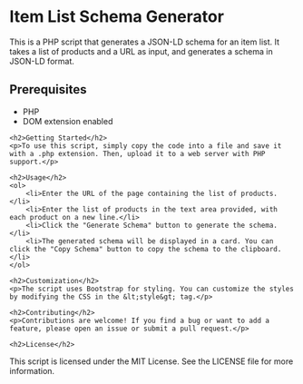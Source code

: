 <h1>Item List Schema Generator</h1>
		<p>This is a PHP script that generates a JSON-LD schema for an item list. It takes a list of products and a URL as input, and generates a schema in JSON-LD format.</p>
    <h2>Prerequisites</h2>
	<ul>
		<li>PHP</li>
		<li>DOM extension enabled</li>
	</ul>
	
	<h2>Getting Started</h2>
	<p>To use this script, simply copy the code into a file and save it with a .php extension. Then, upload it to a web server with PHP support.</p>
	
	<h2>Usage</h2>
	<ol>
		<li>Enter the URL of the page containing the list of products.</li>
		<li>Enter the list of products in the text area provided, with each product on a new line.</li>
		<li>Click the "Generate Schema" button to generate the schema.</li>
		<li>The generated schema will be displayed in a card. You can click the "Copy Schema" button to copy the schema to the clipboard.</li>
	</ol>
	
	<h2>Customization</h2>
	<p>The script uses Bootstrap for styling. You can customize the styles by modifying the CSS in the &lt;style&gt; tag.</p>
	
	<h2>Contributing</h2>
	<p>Contributions are welcome! If you find a bug or want to add a feature, please open an issue or submit a pull request.</p>
	
	<h2>License</h2>
<p>This script is licensed under the MIT License. See the LICENSE file for more information.</p>
